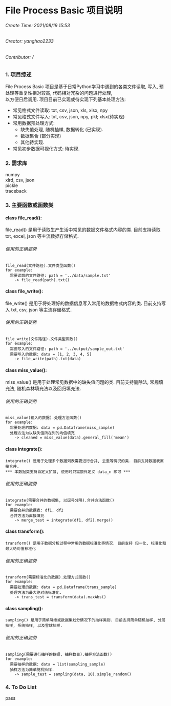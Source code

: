 # File Process Basic 项目说明  

###### Create Time: 2021/08/19 15:53
###### Creator: yanghao2233 
###### Contributor: /


### 1. 项目综述  
  File Process Basic 项目是基于日常Python学习中遇到的各类文件读取, 写入, 预处理等重复性相对较高, 代码相对冗杂的问题进行处理,   
  以方便日后调用. 项目目前已实现或待实现下列基本处理方法:  
* 常见格式文件读取: txt, csv, json, xls, xlsx, npy
* 常见格式文件写入: txt, csv, json, npy, pkl; xlsx(待实现)
* 常用数据预处理方式: 
  * 缺失值处理, 随机抽样, 数据转化 (已实现). 
  * 数据集合 (部分实现)
  * 其他待实现.
* 常见初步数据可视化方式: 待实现.

### 2. 需求库
  numpy  
  xlrd, csv, json  
  pickle  
  traceback  
  
### 3. 主要函数或函数类
#### class file_read():
  file_read() 是用于读取生产生活中常见的数据文件格式内容的类. 目前支持读取 txt, excel, json 等主流数据存储格式.  
###### 使用的正确姿势  
    file_read(文件路径).文件类型函数()  
    for example:  
      需要读取的文件路径: path = '../data/sample.txt'  
        -> file_read(path).txt()  
    
#### class file_write():
  file_write() 是用于将处理好的数据信息写入常用的数据格式内容的类. 目前支持写入 txt, csv, json 等主流存储格式.
###### 使用的正确姿势
    file_write(文件路径).文件类型函数()  
    for example:  
      需要写入的文件路径: path = '../output/sample_out.txt'  
      需要写入的数据: data = [1, 2, 3, 4, 5]  
        -> file_write(path).txt(data)    

#### class miss_value():  
   miss_value() 是用于处理常见数据中的缺失值问题的类. 目前支持删除法, 常规填充法, 随机森林填充法以及回归填充法.  
###### 使用的正确姿势  
    miss_value(输入的数据).处理方法函数()
    for example:
      需要处理的数据: data = pd.Dataframe(miss_sample)  
      处理方法为以缺失值所在列的均值填充  
        -> cleaned = miss_value(data).general_fill('mean')  

#### class integrate():
    integrate() 是用于处理多个数据列表需要进行合并, 去重等情况的类. 目前支持数据表直接合并.  
    *** 本数据类支持自定义扩展, 使用时只需额外定义 data_n 即可 ***
###### 使用的正确姿势
    integrate(需要合并的数据集, 以逗号分隔).合并方法函数()
    for example:  
      需要合并的数据表: df1, df2  
      合并方法为直接填充  
        -> merge_test = integrate(df1, df2).merge()

#### class transform():
    transform() 是用于数据分析过程中常用的数据标准化等情况. 目前支持 归一化, 标准化和最大绝对值标准化
###### 使用的正确姿势
    transform(需要标准化的数据).处理方式函数()  
    for example:  
      需要处理的数据: data = pd.Dataframe(trans_sample)  
      处理方法为最大绝对值标准化.  
        -> trans_test = transform(data).maxAbs()

#### class sampling():
    sampling() 是用于简单降维或数据集划分情况下的抽样类别. 目前支持简单随机抽样, 分层抽样, 系统抽样, 以及雪球抽样.  
###### 使用的正确姿势  
    sampling(需要进行抽样的数据, 抽样数目).抽样方法函数()  
    for example:
      需要抽样的数据: data = list(sampling_sample)  
      抽样方法为简单随机抽样.  
        -> sample_test = sampling(data, 10).simple_random()
### 4. To Do List
  pass
